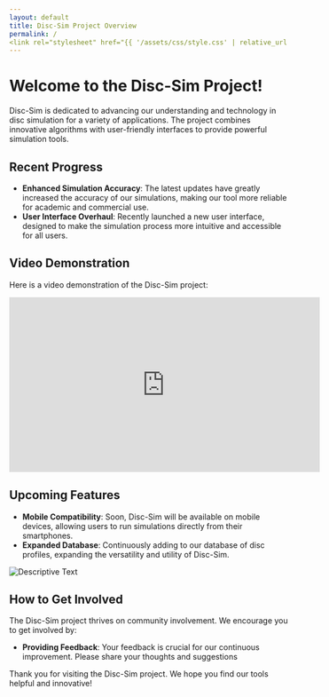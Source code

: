 ```yaml
---
layout: default
title: Disc-Sim Project Overview
permalink: /
<link rel="stylesheet" href="{{ '/assets/css/style.css' | relative_url }}">
---
```


# Welcome to the Disc-Sim Project! 

Disc-Sim is dedicated to advancing our understanding and technology in disc simulation for a variety of applications. The project combines innovative algorithms with user-friendly interfaces to provide powerful simulation tools.

## Recent Progress

- **Enhanced Simulation Accuracy**: The latest updates have greatly increased the accuracy of our simulations, making our tool more reliable for academic and commercial use.
- **User Interface Overhaul**: Recently launched a new user interface, designed to make the simulation process more intuitive and accessible for all users.

## Video Demonstration

Here is a video demonstration of the Disc-Sim project:

<iframe width="560" height="315" src="https://www.youtube.com/embed/[YourVideoID]" frameborder="0" allow="accelerometer; autoplay; encrypted-media; gyroscope; picture-in-picture" allowfullscreen></iframe>

## Upcoming Features

- **Mobile Compatibility**: Soon, Disc-Sim will be available on mobile devices, allowing users to run simulations directly from their smartphones.
- **Expanded Database**: Continuously adding to our database of disc profiles, expanding the versatility and utility of Disc-Sim.

<img src="/images/disc_sc.png" alt="Descriptive Text" class="custom-img">



## How to Get Involved

The Disc-Sim project thrives on community involvement. We encourage you to get involved by:

- **Providing Feedback**: Your feedback is crucial for our continuous improvement. Please share your thoughts and suggestions

Thank you for visiting the Disc-Sim project. We hope you find our tools helpful and innovative!

